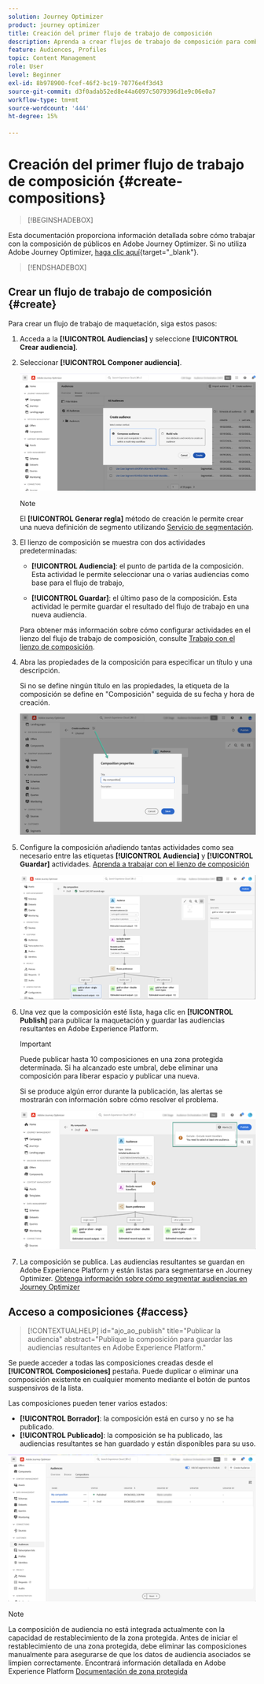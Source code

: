 ```yaml
---
solution: Journey Optimizer
product: journey optimizer
title: Creación del primer flujo de trabajo de composición
description: Aprenda a crear flujos de trabajo de composición para combinar y organizar audiencias existentes.
feature: Audiences, Profiles
topic: Content Management
role: User
level: Beginner
exl-id: 8b978900-fcef-46f2-bc19-70776e4f3d43
source-git-commit: d3f0adab52ed8e44a6097c5079396d1e9c06e0a7
workflow-type: tm+mt
source-wordcount: '444'
ht-degree: 15%

---
```


# Creación del primer flujo de trabajo de composición {#create-compositions}

>[!BEGINSHADEBOX]

Esta documentación proporciona información detallada sobre cómo trabajar con la composición de públicos en Adobe Journey Optimizer. Si no utiliza Adobe Journey Optimizer, [haga clic aquí](https://experienceleague.adobe.com/docs/experience-platform/segmentation/ui/audience-composition.html?lang=es){target="_blank"}.

>[!ENDSHADEBOX]

## Crear un flujo de trabajo de composición {#create}

Para crear un flujo de trabajo de maquetación, siga estos pasos:

1. Acceda a la **[!UICONTROL Audiencias]** y seleccione **[!UICONTROL Crear audiencia]**.

1. Seleccionar **[!UICONTROL Componer audiencia]**.

   ![](assets/audiences-create.png)

   >[!NOTE]
   >
   >El **[!UICONTROL Generar regla]** método de creación le permite crear una nueva definición de segmento utilizando [Servicio de segmentación](https://experienceleague.adobe.com/docs/experience-platform/segmentation/ui/overview.html?lang=es).

1. El lienzo de composición se muestra con dos actividades predeterminadas:

   * **[!UICONTROL Audiencia]**: el punto de partida de la composición. Esta actividad le permite seleccionar una o varias audiencias como base para el flujo de trabajo,

   * **[!UICONTROL Guardar]**: el último paso de la composición. Esta actividad le permite guardar el resultado del flujo de trabajo en una nueva audiencia.

   Para obtener más información sobre cómo configurar actividades en el lienzo del flujo de trabajo de composición, consulte [Trabajo con el lienzo de composición](composition-canvas.md).

1. Abra las propiedades de la composición para especificar un título y una descripción.

   Si no se define ningún título en las propiedades, la etiqueta de la composición se define en &quot;Composición&quot; seguida de su fecha y hora de creación.

   ![](assets/audiences-properties.png)

1. Configure la composición añadiendo tantas actividades como sea necesario entre las etiquetas **[!UICONTROL Audiencia]** y **[!UICONTROL Guardar]** actividades. [Aprenda a trabajar con el lienzo de composición](composition-canvas.md)

   ![](assets/audiences-publish.png)

1. Una vez que la composición esté lista, haga clic en **[!UICONTROL Publish]** para publicar la maquetación y guardar las audiencias resultantes en Adobe Experience Platform.

   >[!IMPORTANT]
   >
   >Puede publicar hasta 10 composiciones en una zona protegida determinada. Si ha alcanzado este umbral, debe eliminar una composición para liberar espacio y publicar una nueva.

   Si se produce algún error durante la publicación, las alertas se mostrarán con información sobre cómo resolver el problema.

   ![](assets/audiences-alerts.png)

1. La composición se publica. Las audiencias resultantes se guardan en Adobe Experience Platform y están listas para segmentarse en Journey Optimizer. [Obtenga información sobre cómo segmentar audiencias en Journey Optimizer](../audience/about-audiences.md#segments-in-journey-optimizer)

## Acceso a composiciones {#access}

>[!CONTEXTUALHELP]
>id="ajo_ao_publish"
>title="Publicar la audiencia"
>abstract="Publique la composición para guardar las audiencias resultantes en Adobe Experience Platform."

Se puede acceder a todas las composiciones creadas desde el **[!UICONTROL Composiciones]** pestaña. Puede duplicar o eliminar una composición existente en cualquier momento mediante el botón de puntos suspensivos de la lista.

Las composiciones pueden tener varios estados:

* **[!UICONTROL Borrador]**: la composición está en curso y no se ha publicado.
* **[!UICONTROL Publicado]**: la composición se ha publicado, las audiencias resultantes se han guardado y están disponibles para su uso.

![](assets/audiences-compositions.png)

>[!NOTE]
>
>La composición de audiencia no está integrada actualmente con la capacidad de restablecimiento de la zona protegida. Antes de iniciar el restablecimiento de una zona protegida, debe eliminar las composiciones manualmente para asegurarse de que los datos de audiencia asociados se limpien correctamente. Encontrará información detallada en Adobe Experience Platform [Documentación de zona protegida](https://experienceleague.adobe.com/docs/experience-platform/sandbox/ui/user-guide.html#delete-audience-compositions)
